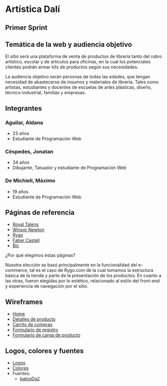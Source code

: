 # Artística Dalí



## Primer Sprint



## Temática de la web y audiencia objetivo

El sitio será una plataforma de venta de productos de librería tanto del rubro artístico, escolar y de artículos para oficinas, en la cual los potenciales clientes podrán armar kits de productos según sus necesidades.

La audiencia objetivo serán personas de todas las edades, que tengan necesidad de abastecerse de insumos y materiales de librería. Tales como artistas, estudiantes y docentes de escuelas de artes plásticas, diseño, técnico-industrial, familias y empresas.

## Integrantes


### Aguilar, Aldana
- 23 años
- Estudiante de Programación Web


### Céspedes, Jonatan
- 34 años
- Dibujante, Tatuador y estudiante de Programación Web


### De Michieli, Máximo
- 19 años
- Estudiante de Programación Web


## Páginas de referencia

- [Royal Talens](https://www.royaltalens.com)
- [Winsor Newton](https://www.winsornewton.com)
- [Rygo](https://rygo.com.ar)
- [Faber Castell](https://www.faber-castell.com.ar)
- [Bic](https://www.bicworld.com/es)

¿Por qué elegimos éstas páginas?

Nuestra elección se basó principalmente en la funcionalidad del e-commerce, tal es el caso de Rygo.com de la cual tomamos la estructura básica de la tienda y parte de la presentación de los productos. En cuanto a las otras, fueron elegidas por lo estético, relacionado al estilo del front-end y experiencia de navegación por el sitio.

## Wireframes

- [Home](https://github.com/MaxiDeMichieli/grupo_1_artisticaDali/blob/master/wireframes/home.jpg)
- [Detalles de producto](https://github.com/MaxiDeMichieli/grupo_1_artisticaDali/blob/master/wireframes/detalles%20del%20producto.jpg)
- [Carrito de compras](https://github.com/MaxiDeMichieli/grupo_1_artisticaDali/blob/master/wireframes/carrito%20de%20compras.jpg)
- [Formulario de registro](https://github.com/MaxiDeMichieli/grupo_1_artisticaDali/blob/master/wireframes/registro.jpg)
- [Formulario de carga de producto](https://github.com/MaxiDeMichieli/grupo_1_artisticaDali/blob/master/wireframes/carga%20de%20productos.jpg)


## Logos, colores y fuentes

- [Logos](https://github.com/MaxiDeMichieli/grupo_1_artisticaDali/blob/master/design/logos/logo.png)
- [Colores](https://github.com/MaxiDeMichieli/grupo_1_artisticaDali/blob/master/design/colors/Color%20Hunt%20Palette%20196240.png)
- Fuentes:
    - [balooDa2](https://github.com/MaxiDeMichieli/grupo_1_artisticaDali/tree/master/design/fonts/balooDa2)
